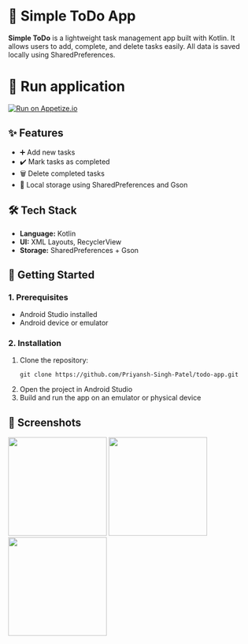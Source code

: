<!DOCTYPE html>
<html lang="en">
<head>
  <meta charset="UTF-8">
  <meta name="viewport" content="width=device-width, initial-scale=1.0">
</head>
<body>

  <h1>📝 Simple ToDo App</h1>
  <p><strong>Simple ToDo</strong> is a lightweight task management app built with Kotlin. It allows users to add, complete, and delete tasks easily. All data is saved locally using SharedPreferences.</p>

  <h1>📱 Run application</h1>
  
  [![Run on Appetize.io](https://img.shields.io/badge/Run%20on-Appetize.io-blue)](https://appetize.io/app/b_uclvhxze7of6rmozd22v5r5kuu)

  
  <h2>✨ Features</h2>
  <ul>
    <li>➕ Add new tasks</li>
    <li>✔️ Mark tasks as completed</li>
    <li>🗑️ Delete completed tasks</li>
    <li>💾 Local storage using SharedPreferences and Gson</li>
  </ul>

  <h2>🛠️ Tech Stack</h2>
  <ul>
    <li><strong>Language:</strong> Kotlin</li>
    <li><strong>UI:</strong> XML Layouts, RecyclerView</li>
    <li><strong>Storage:</strong> SharedPreferences + Gson</li>
  </ul>

  <h2>🚀 Getting Started</h2>
  <h3>1. Prerequisites</h3>
  <ul>
    <li>Android Studio installed</li>
    <li>Android device or emulator</li>
  </ul>

  <h3>2. Installation</h3>
  <ol>
    <li>Clone the repository:</li>
    <pre><code>git clone https://github.com/Priyansh-Singh-Patel/todo-app.git</code></pre>
    <li>Open the project in Android Studio</li>
    <li>Build and run the app on an emulator or physical device</li>
  </ol>

  <h2>📸 Screenshots</h2>
  <div>
    <img src="https://github.com/user-attachments/assets/e0138670-84e7-4150-a9f8-9bac9c681f72" width="200">
    <img src="https://github.com/user-attachments/assets/5c32bfc4-a551-441c-913a-53a8b1c139b6" width="200">
    <img src="https://github.com/user-attachments/assets/4029f53d-efcc-4f28-87d7-10ceeaa585e5" width="200">
  </div>
</body>
</html>
